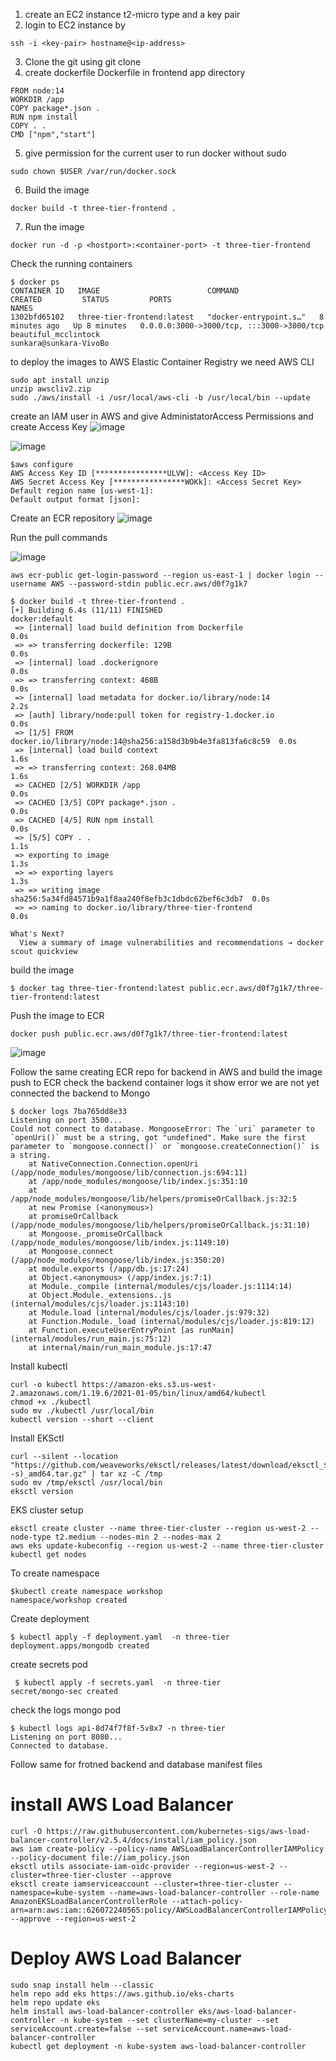 1. create an EC2 instance t2-micro type and a key pair
2. login to EC2 instance by 
```
ssh -i <key-pair> hostname@<ip-address>
```
3. Clone the git using git clone <repo-url>
4. create dockerfile Dockerfile in frontend app directory
```
FROM node:14
WORKDIR /app
COPY package*.json .
RUN npm install
COPY . .
CMD ["npm","start"]
```
5. give permission for the current user to run docker without sudo
```
sudo chown $USER /var/run/docker.sock
```
6. Build the image
```
docker build -t three-tier-frontend .
```
7. Run the image 
```
docker run -d -p <hostport>:<container-port> -t three-tier-frontend
```
Check the running containers
```
$ docker ps
CONTAINER ID   IMAGE                        COMMAND                  CREATED         STATUS         PORTS                                       NAMES
1302bfd65102   three-tier-frontend:latest   "docker-entrypoint.s…"   8 minutes ago   Up 8 minutes   0.0.0.0:3000->3000/tcp, :::3000->3000/tcp   beautiful_mcclintock
sunkara@sunkara-VivoBo
```
to deploy the images to AWS Elastic Container Registry we need AWS CLI

```curl "https://awscli.amazonaws.com/awscli-exe-linux-x86_64.zip" -o "awscliv2.zip"
sudo apt install unzip
unzip awscliv2.zip
sudo ./aws/install -i /usr/local/aws-cli -b /usr/local/bin --update

```
create an  IAM user in AWS and give AdministatorAccess Permissions and create Access Key
![image](https://github.com/mallikharjuna160003/Three-Tier-MERN-App/assets/74324685/d6e715a5-3d05-4583-a559-c614fe7ac1bc)

![image](https://github.com/mallikharjuna160003/Three-Tier-MERN-App/assets/74324685/6dca9490-88b0-4216-9615-d66a3e263b5f)


```
$aws configure
AWS Access Key ID [****************ULVW]: <Access Key ID>
AWS Secret Access Key [****************WOKk]: <Access Secret Key>
Default region name [us-west-1]: 
Default output format [json]:
```
Create an ECR repository
![image](https://github.com/mallikharjuna160003/Three-Tier-MERN-App/assets/74324685/d1dff2e4-d003-4147-9146-a3de283e40b1)

Run the pull commands

![image](https://github.com/mallikharjuna160003/Three-Tier-MERN-App/assets/74324685/c808f4b9-7db2-4581-ae66-424eeb54952d)

```
aws ecr-public get-login-password --region us-east-1 | docker login --username AWS --password-stdin public.ecr.aws/d0f7g1k7
```

```
$ docker build -t three-tier-frontend .
[+] Building 6.4s (11/11) FINISHED                               docker:default
 => [internal] load build definition from Dockerfile                       0.0s
 => => transferring dockerfile: 129B                                       0.0s
 => [internal] load .dockerignore                                          0.0s
 => => transferring context: 468B                                          0.0s
 => [internal] load metadata for docker.io/library/node:14                 2.2s
 => [auth] library/node:pull token for registry-1.docker.io                0.0s
 => [1/5] FROM docker.io/library/node:14@sha256:a158d3b9b4e3fa813fa6c8c59  0.0s
 => [internal] load build context                                          1.6s
 => => transferring context: 268.04MB                                      1.6s
 => CACHED [2/5] WORKDIR /app                                              0.0s
 => CACHED [3/5] COPY package*.json .                                      0.0s
 => CACHED [4/5] RUN npm install                                           0.0s
 => [5/5] COPY . .                                                         1.1s
 => exporting to image                                                     1.3s
 => => exporting layers                                                    1.3s
 => => writing image sha256:5a34fd84571b9a1f8aa240f8efb3c1dbdc62bef6c3db7  0.0s
 => => naming to docker.io/library/three-tier-frontend                     0.0s

What's Next?
  View a summary of image vulnerabilities and recommendations → docker scout quickview
```
build the image 
```
$ docker tag three-tier-frontend:latest public.ecr.aws/d0f7g1k7/three-tier-frontend:latest
```
Push the image to ECR
```
docker push public.ecr.aws/d0f7g1k7/three-tier-frontend:latest
```
![image](https://github.com/mallikharjuna160003/Three-Tier-MERN-App/assets/74324685/b18e70c8-a7bb-4f5d-b2ae-7c54166a9d13)

Follow the same creating ECR repo for backend in AWS and build the image push to ECR
check the backend container logs it show error we are not yet connected the backend to Mongo
```
$ docker logs 7ba765dd8e33
Listening on port 3500...
Could not connect to database. MongooseError: The `uri` parameter to `openUri()` must be a string, got "undefined". Make sure the first parameter to `mongoose.connect()` or `mongoose.createConnection()` is a string.
    at NativeConnection.Connection.openUri (/app/node_modules/mongoose/lib/connection.js:694:11)
    at /app/node_modules/mongoose/lib/index.js:351:10
    at /app/node_modules/mongoose/lib/helpers/promiseOrCallback.js:32:5
    at new Promise (<anonymous>)
    at promiseOrCallback (/app/node_modules/mongoose/lib/helpers/promiseOrCallback.js:31:10)
    at Mongoose._promiseOrCallback (/app/node_modules/mongoose/lib/index.js:1149:10)
    at Mongoose.connect (/app/node_modules/mongoose/lib/index.js:350:20)
    at module.exports (/app/db.js:17:24)
    at Object.<anonymous> (/app/index.js:7:1)
    at Module._compile (internal/modules/cjs/loader.js:1114:14)
    at Object.Module._extensions..js (internal/modules/cjs/loader.js:1143:10)
    at Module.load (internal/modules/cjs/loader.js:979:32)
    at Function.Module._load (internal/modules/cjs/loader.js:819:12)
    at Function.executeUserEntryPoint [as runMain] (internal/modules/run_main.js:75:12)
    at internal/main/run_main_module.js:17:47

```
Install kubectl
```
curl -o kubectl https://amazon-eks.s3.us-west-2.amazonaws.com/1.19.6/2021-01-05/bin/linux/amd64/kubectl
chmod +x ./kubectl
sudo mv ./kubectl /usr/local/bin
kubectl version --short --client
```
Install EKSctl

```
curl --silent --location "https://github.com/weaveworks/eksctl/releases/latest/download/eksctl_$(uname -s)_amd64.tar.gz" | tar xz -C /tmp
sudo mv /tmp/eksctl /usr/local/bin
eksctl version
```
EKS cluster setup
```
eksctl create cluster --name three-tier-cluster --region us-west-2 --node-type t2.medium --nodes-min 2 --nodes-max 2
aws eks update-kubeconfig --region us-west-2 --name three-tier-cluster
kubectl get nodes
```

To create namespace
```
$kubectl create namespace workshop
namespace/workshop created
```

Create deployment
```
$ kubectl apply -f deployment.yaml  -n three-tier
deployment.apps/mongodb created
```
create secrets pod
```
 $ kubectl apply -f secrets.yaml  -n three-tier
secret/mongo-sec created

```
check the logs mongo pod
```
$ kubectl logs api-8d74f7f8f-5v8x7 -n three-tier
Listening on port 8080...
Connected to database.

```

Follow same for frotned backend and database manifest files
# install AWS Load Balancer

```
curl -O https://raw.githubusercontent.com/kubernetes-sigs/aws-load-balancer-controller/v2.5.4/docs/install/iam_policy.json
aws iam create-policy --policy-name AWSLoadBalancerControllerIAMPolicy --policy-document file://iam_policy.json
eksctl utils associate-iam-oidc-provider --region=us-west-2 --cluster=three-tier-cluster --approve
eksctl create iamserviceaccount --cluster=three-tier-cluster --namespace=kube-system --name=aws-load-balancer-controller --role-name AmazonEKSLoadBalancerControllerRole --attach-policy-arn=arn:aws:iam::626072240565:policy/AWSLoadBalancerControllerIAMPolicy --approve --region=us-west-2
```
# Deploy AWS Load Balancer
```
sudo snap install helm --classic
helm repo add eks https://aws.github.io/eks-charts
helm repo update eks
helm install aws-load-balancer-controller eks/aws-load-balancer-controller -n kube-system --set clusterName=my-cluster --set serviceAccount.create=false --set serviceAccount.name=aws-load-balancer-controller
kubectl get deployment -n kube-system aws-load-balancer-controller
```
